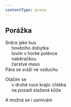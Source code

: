 ```yaml
---
contentType: prose
---
```


## Porážka

Srdce jako kus  
     hovězího dobytka  
     lovím v horké polévce  
     naběračkou  
     čerstvé maso  
Pára se sráží ve vzduchu

Otáčím se  
     v druhé ruce krajíc chleba  
     na pozadí stažená kůže

A možná se i usmívám

